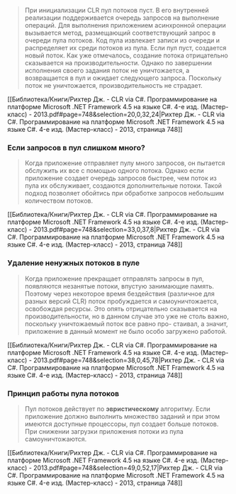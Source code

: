 > При инициализации CLR пул потоков пуст. В его внутренней реализации поддерживается очередь запросов на выполнение операций. Для выполнения приложением асинхронной операции вызывается метод, размещающий соответствующий запрос в очереди пула потоков. Код пула извлекает записи из очереди и распределяет их среди потоков из пула. Если пул пуст, создается новый поток. Как уже отмечалось, создание потока отрицательно сказывается на производительности. Однако по завершении исполнения своего задания поток не уничтожается, а возвращается в пул и ожидает следующего запроса. Поскольку поток не уничтожается, производительность не страдает.

[[Библиотека/Книги/Рихтер Дж. - CLR via C#. Программирование на платформе Microsoft .NET Framework 4.5 на языке C#. 4-е изд. (Мастер-класс) - 2013.pdf#page=748&selection=20,0,32,24|Рихтер Дж. - CLR via C#. Программирование на платформе Microsoft .NET Framework 4.5 на языке C#. 4-е изд. (Мастер-класс) - 2013, страница 748]]

### Если запросов в пул слишком много?

> Когда приложение отправляет пулу много запросов, он пытается обслужить их все с помощью одного потока. Однако если приложение создает очередь запросов быстрее, чем поток из пула их обслуживает, создаются дополнительные потоки. Такой подход позволяет обойтись при обработке запросов небольшим количеством потоков.

[[Библиотека/Книги/Рихтер Дж. - CLR via C#. Программирование на платформе Microsoft .NET Framework 4.5 на языке C#. 4-е изд. (Мастер-класс) - 2013.pdf#page=748&selection=33,0,37,8|Рихтер Дж. - CLR via C#. Программирование на платформе Microsoft .NET Framework 4.5 на языке C#. 4-е изд. (Мастер-класс) - 2013, страница 748]]

### Удаление ненужных потоков в пуле

> Когда приложение прекращает отправлять запросы в пул, появляются незанятые потоки, впустую занимающие память. Поэтому через некоторое время бездействия (различное для разных версий CLR) поток пробуждается и самоуничтожается, освобождая ресурсы. Это опять отрицательно сказывается на производительности, но в данном случае это уже не столь важно, поскольку уничтожаемый поток все равно про- стаивал, а значит, приложение в данный момент не было особо загружено работой.

[[Библиотека/Книги/Рихтер Дж. - CLR via C#. Программирование на платформе Microsoft .NET Framework 4.5 на языке C#. 4-е изд. (Мастер-класс) - 2013.pdf#page=748&selection=38,0,45,78|Рихтер Дж. - CLR via C#. Программирование на платформе Microsoft .NET Framework 4.5 на языке C#. 4-е изд. (Мастер-класс) - 2013, страница 748]]

### Принцип работы пула потоков

> Пул потоков действует по **эвристическому** алгоритму. Если приложение должно выполнить множество заданий и при этом имеются доступные процессоры, пул создает больше потоков. При снижении загрузки приложения потоки из пула самоуничтожаются.

[[Библиотека/Книги/Рихтер Дж. - CLR via C#. Программирование на платформе Microsoft .NET Framework 4.5 на языке C#. 4-е изд. (Мастер-класс) - 2013.pdf#page=748&selection=49,0,52,17|Рихтер Дж. - CLR via C#. Программирование на платформе Microsoft .NET Framework 4.5 на языке C#. 4-е изд. (Мастер-класс) - 2013, страница 748]]